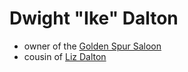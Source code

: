 # Dwight "Ike" Dalton
- owner of the [Golden Spur Saloon](./golden-spur-saloon.md)
- cousin of [Liz Dalton](./liz-dalton.md)